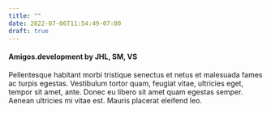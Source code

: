 ```yaml
---
title: ""
date: 2022-07-06T11:54:49-07:00
draft: true
---
```


#### Amigos.development by JHL, SM, VS
  
Pellentesque habitant morbi tristique senectus et netus et malesuada fames ac turpis egestas. Vestibulum tortor quam, feugiat vitae, ultricies eget, tempor sit amet, ante. Donec eu libero sit amet quam egestas semper. Aenean ultricies mi vitae est. Mauris placerat eleifend leo.
